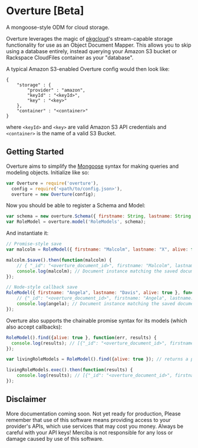 Overture [Beta]
========

A mongoose-style ODM for cloud storage.

Overture leverages the magic of [pkgcloud](https://github.com/pkgcloud/pkgcloud)'s stream-capable storage functionality for use as an Object Document Mapper. This allows you to skip using a database entirely, instead querying your Amazon S3 bucket or Rackspace CloudFiles container as your "database".

A typical Amazon S3-enabled Overture config would then look like: 

```
{
	"storage" : {
		"provider" : "amazon",
		"keyId" : "<keyId>",
		"key" : "<key>"
	},
	"container" : "<container>"
}
```

where `<keyId>` and `<key>` are valid Amazon S3 API credentials and `<container>` is the name of a valid S3 Bucket.

Getting Started
---------------

Overture aims to simplify the [Mongoose](http://mongoosejs.com/) syntax for making queries and modeling objects. Initialize like so:

```Javascript
var Overture = require('overture'),
  config = require('<path/to/config.json>'),
  overture = new Overture(config);
```

Now you should be able to register a Schema and Model:

```Javascript
var schema = new overture.Schema({ firstname: String, lastname: String, alive: Boolean });
var RoleModel = overture.model('RoleModels', schema);
```

And instantiate it:

```Javascript
// Promise-style save
var malcolm = RoleModel({ firstname: "Malcolm", lastname: "X", alive: false }) // returns a promise

malcolm.$save().then(function(malcolm) {
	// { "_id": "<overture_document_id>", firstname: "Malcolm", lastname: "X", alive: false } saved to db.
	console.log(malcolm); // Document instance matching the saved document
});

// Node-style callback save
RoleModel({ firstname: "Angela", lastname: "Davis", alive: true }, function(err, angela) {
	// {"_id": "<overture_document_id>", firstname: "Angela", lastname: "Davis", alive: true } saved to db.
	console.log(angela); // Document instance matching the saved document
});
```

Overture also supports the chainable promise syntax for its models (which also accept callbacks):

```Javascript
RoleModel().find({alive: true }, function(err, results) {
  console.log(results); // [{"_id": "<overture_document_id>", firstname: "Angela", lastname: "Davis", alive: true}]
});

var livingRoleModels = RoleModel().find({alive: true }); // returns a promise

livingRoleModels.exec().then(function(results) {
	console.log(results); // [{"_id": "<overture_document_id>", firstname: "Angela", lastname: "Davis", alive: true}]
});
```

Disclaimer
----------
More documentation coming soon. Not yet ready for production, Please remember that use of this software means providing access to your provider's APIs, which use services that may cost you money. Always be careful with your API keys! Merciba is not responsible for any loss or damage caused by use of this software.  
